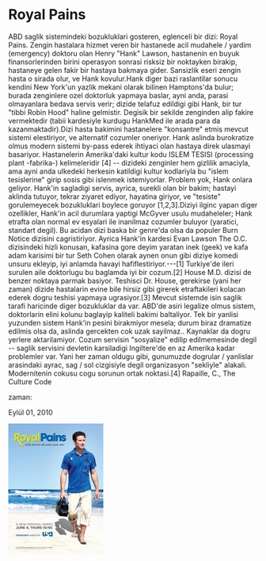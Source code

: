 # Royal Pains
ABD saglik sistemindeki bozukluklari gosteren, eglenceli bir dizi: Royal Pains. Zengin hastalara hizmet veren bir hastanede acil mudahele / yardim (emergency) doktoru olan Henry "Hank" Lawson, hastanenin en buyuk finansorlerinden birini operasyon sonrasi risksiz bir noktayken birakip, hastaneye gelen fakir bir hastaya bakmaya gider. Sansizlik eseri zengin hasta o sirada olur, ve Hank kovulur.Hank diger bazi raslantilar sonucu kendini New York'un yazlik mekani olarak bilinen Hamptons'da bulur; burada zenginlere ozel doktorluk yapmaya baslar, ayni anda, parasi olmayanlara bedava servis verir; dizide telafuz edildigi gibi Hank, bir tur "tibbi Robin Hood" haline gelmistir. Degisik bir sekilde zenginden alip fakire vermektedir (tabii kardesiyle kurdugu HankMed ile arada para da kazanmaktadir).Dizi hasta bakimini hastanelere "konsantre" etmis mevcut sistemi elestiriyor, ve alternatif cozumler oneriyor. Hank aslinda burokratize olmus modern sistemi by-pass ederek ihtiyaci olan hastaya direk ulasmayi basariyor. Hastanelerin Amerika'daki kultur kodu ISLEM TESISI (processing plant -fabrika-) kelimeleridir [4] -- dizideki zenginler hem gizlilik amaciyla, ama ayni anda ulkedeki herkesin katildigi kultur kodlariyla bu "islem tesislerine" girip sosis gibi islenmek istemiyorlar. Problem yok, Hank onlara geliyor. Hank'in sagladigi servis, ayrica, surekli olan bir bakim; hastayi aklinda tutuyor, tekrar ziyaret ediyor, hayatina giriyor, ve "tesiste" gorulemeyecek bozukluklari boylece goruyor [1,2,3].Diziyi ilginc yapan diger ozellikler, Hank'in acil durumlara yaptigi McGyver usulu mudaheleler; Hank etrafta olan normal ev esyalari ile inanilmaz cozumler buluyor (yaratici, standart degil). Bu acidan dizi baska bir genre'da olsa da populer Burn Notice dizisini cagristiriyor. Ayrica Hank'in kardesi Evan Lawson The O.C. dizisindeki hizli konusan, kafasina gore deyim yaratan inek (geek) ve kafa adam karisimi bir tur Seth Cohen olarak aynen onun gibi diziye komedi unsuru ekleyip, iyi anlamda havayi hafiflestiriyor.---[1] Turkiye'de ileri surulen aile doktorlugu bu baglamda iyi bir cozum.[2] House M.D. dizisi de benzer noktaya parmak basiyor. Teshisci Dr. House, gerekirse (yani her zaman) dizide hastalarin evine bile hirsiz gibi girerek etraftakileri kolacan ederek dogru teshisi yapmaya ugrasiyor.[3] Mevcut sistemde isin saglik tarafi haricinde diger bozukluklar da var. ABD'de asiri legalize olmus sistem, doktorlarin elini kolunu baglayip kaliteli bakimi baltaliyor. Tek bir yanlisi yuzunden sistem Hank'in pesini birakmiyor mesela; durum biraz dramatize edilmis olsa da, aslinda gercekten cok uzak sayilmaz.. Kaynaklar da dogru yerlere aktarilamiyor. Cozum servisin "sosyalize" edilip edilmemesinde degil -- saglik servisini devletin karsiladigi Ingiltere'de en az Amerika kadar problemler var. Yani her zaman oldugu gibi, gunumuzde dogrular / yanlislar arasindaki ayrac, sag / sol cizgisiyle degil organizasyon "sekliyle"  alakali. Modernitenin cokusu cogu sorunun ortak noktasi.[4] Rapaille, C., The Culture Code







zaman:

Eylül 01, 2010










![](royalpains.jpeg)
